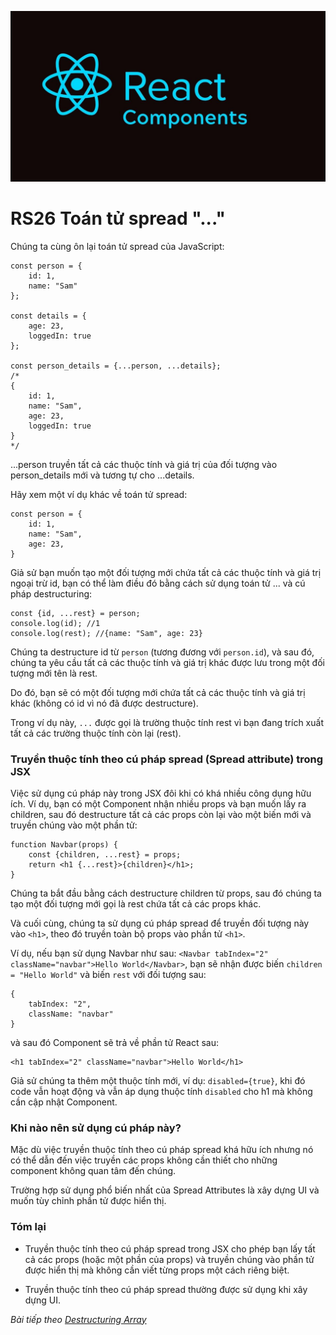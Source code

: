 ![Create-HTML-1](images/components.jpg) 

# RS26 Toán tử spread "..."

Chúng ta cùng ôn lại toán tử spread của JavaScript:

```
const person = {
    id: 1,
    name: "Sam"
};

const details = {
    age: 23,
    loggedIn: true
};

const person_details = {...person, ...details};
/*
{
    id: 1,
    name: "Sam",
    age: 23,
    loggedIn: true
}
*/
```

...person truyền tất cả các thuộc tính và giá trị của đối tượng vào person_details mới và tương tự cho ...details.

Hãy xem một ví dụ khác về toán tử spread:

```
const person = {
    id: 1,
    name: "Sam",
    age: 23,
}
```

Giả sử bạn muốn tạo một đối tượng mới chứa tất cả các thuộc tính và giá trị ngoại trừ id, bạn có thể làm điều đó bằng cách sử dụng toán tử ... và cú pháp destructuring:

```
const {id, ...rest} = person;
console.log(id); //1
console.log(rest); //{name: "Sam", age: 23}
```

Chúng ta destructure id từ `person` (tương đương với `person.id`), và sau đó, chúng ta yêu cầu tất cả các thuộc tính và giá trị khác được lưu trong một đối tượng mới tên là rest.

Do đó, bạn sẽ có một đối tượng mới chứa tất cả các thuộc tính và giá trị khác (không có id vì nó đã được destructure).

Trong ví dụ này, `...` được gọi là trường thuộc tính rest vì bạn đang trích xuất tất cả các trường thuộc tính còn lại (rest).

### Truyền thuộc tính theo cú pháp spread (Spread attribute) trong JSX

Việc sử dụng cú pháp này trong JSX đôi khi có khá nhiều công dụng hữu ích. Ví dụ, bạn có một Component nhận nhiều props và bạn muốn lấy ra children, sau đó destructure tất cả các props còn lại vào một biến mới và truyền chúng vào một phần tử:

```
function Navbar(props) {
    const {children, ...rest} = props;
    return <h1 {...rest}>{children}</h1>;
}
```

Chúng ta bắt đầu bằng cách destructure children từ props, sau đó chúng ta tạo một đối tượng mới gọi là rest chứa tất cả các props khác.

Và cuối cùng, chúng ta sử dụng cú pháp spread để truyền đối tượng này vào `<h1>`, theo đó truyền toàn bộ props vào phần tử `<h1>`.

Ví dụ, nếu bạn sử dụng Navbar như sau: `<Navbar tabIndex="2" className="navbar">Hello World</Navbar>`, bạn sẽ nhận được biến `children = "Hello World"` và biến `rest` với đối tượng sau:

```
{
    tabIndex: "2",
    className: "navbar"
}
```

và sau đó Component sẽ trả về phần tử React sau:

```
<h1 tabIndex="2" className="navbar">Hello World</h1>
```

Giả sử chúng ta thêm một thuộc tính mới, ví dụ: `disabled={true}`, khi đó code vẫn hoạt động và vẫn áp dụng thuộc tính `disabled` cho h1 mà không cần cập nhật Component.

### Khi nào nên sử dụng cú pháp này?

Mặc dù việc truyền thuộc tính theo cú pháp spread khá hữu ích nhưng nó có thể dẫn đến việc truyền các props không cần thiết cho những component không quan tâm đến chúng.

Trường hợp sử dụng phổ biến nhất của Spread Attributes là xây dựng UI và muốn tùy chỉnh phần tử được hiển thị.

### Tóm lại

- Truyền thuộc tính theo cú pháp spread trong JSX cho phép bạn lấy tất cả các props (hoặc một phần của props) và truyền chúng vào phần tử được hiển thị mà không cần viết từng props một cách riêng biệt.

- Truyền thuộc tính theo cú pháp spread thường được sử dụng khi xây dựng UI.

*Bài tiếp theo [Destructuring Array](/lesson/session/session_27_destructuring_array.md)*